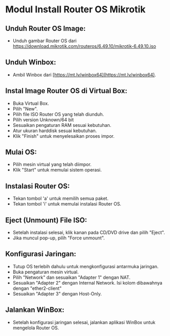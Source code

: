 # **Modul Install Router OS Mikrotik**

## **Unduh Router OS Image:**

- Unduh gambar Router OS dari https://download.mikrotik.com/routeros/6.49.10/mikrotik-6.49.10.iso

## **Unduh Winbox:**

- Ambil Winbox dari [https://mt.lv/winbox64](https://mt.lv/winbox64).

## **Instal Image Router OS di Virtual Box:**

- Buka Virtual Box.
- Pilih "New".
- Pilih file ISO Router OS yang telah diunduh.
- Pilih version Unknown/64 bit
- Sesuaikan pengaturan RAM sesuai kebutuhan.
- Atur ukuran harddisk sesuai kebutuhan.
- Klik "Finish" untuk menyelesaikan proses impor.

## **Mulai OS:**

- Pilih mesin virtual yang telah diimpor.
- Klik "Start" untuk memulai sistem operasi.

## **Instalasi Router OS:**

- Tekan tombol 'a' untuk memilih semua paket.
- Tekan tombol 'i' untuk memulai instalasi Router OS.

## **Eject (Unmount) File ISO:**

- Setelah instalasi selesai, klik kanan pada CD/DVD drive dan pilih "Eject".
- Jika muncul pop-up, pilih "Force unmount".

## **Konfigurasi Jaringan:**

- Tutup OS terlebih dahulu untuk mengkonfigurasi antarmuka jaringan.
- Buka pengaturan mesin virtual.
- Pilih "Network" dan sesuaikan "Adapter 1" dengan NAT.
- Sesuaikan "Adapter 2" dengan Internal Network. Isi kolom dibawahnya dengan "ether2-client"
- Sesuaikan "Adapter 3" dengan Host-Only.

## **Jalankan WinBox:**

- Setelah konfigurasi jaringan selesai, jalankan aplikasi WinBox untuk mengelola Router OS.
